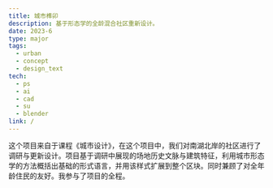 ```yaml
---
title: 城市榫卯
description: 基于形态学的全龄混合社区重新设计。
date: 2023-6
type: major
tags:
  - urban
  - concept
  - design_text
tech:
  - ps
  - ai
  - cad
  - su
  - blender
link: /
---
```



这个项目来自于课程《城市设计》，在这个项目中，我们对南湖北岸的社区进行了调研与更新设计。项目基于调研中展现的场地历史文脉与建筑特征，利用城市形态学的方法概括出基础的形式语言，并用该样式扩展到整个区块。同时兼顾了对全年龄住民的友好。我参与了项目的全程。
